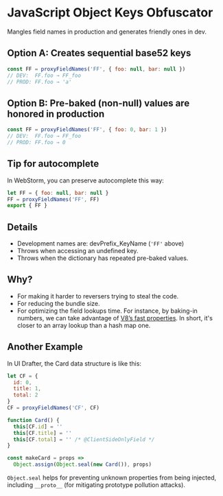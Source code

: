 # JavaScript Object Keys Obfuscator

Mangles field names in production and generates friendly ones in dev.

## Option A: Creates sequential base52 keys
```javascript
const FF = proxyFieldNames('FF', { foo: null, bar: null })
// DEV:  FF.foo → FF_foo
// PROD: FF.foo → 'a'
```

## Option B: Pre-baked (non-null) values are honored in production
```javascript
const FF = proxyFieldNames('FF', { foo: 0, bar: 1 })
// DEV:  FF.foo → FF_foo
// PROD: FF.foo → 0
```

## Tip for autocomplete
In WebStorm, you can preserve autocomplete this way:
```javascript
let FF = { foo: null, bar: null }
FF = proxyFieldNames('FF', FF)
export { FF }
```

## Details
- Development names are: devPrefix_KeyName (`'FF'` above)
- Throws when accessing an undefined key.
- Throws when the dictionary has repeated pre-baked values.


## Why?
- For making it harder to reversers trying to steal the code.
- For reducing the bundle size.
- For optimizing the field lookups time. For instance, by baking-in numbers, we can
  take advantage of [V8’s fast properties](https://v8.dev/blog/fast-properties).
  In short, it's closer to an array lookup than a hash map one.


## Another Example
In UI Drafter, the Card data structure is like this:
```js
let CF = { 
  id: 0, 
  title: 1, 
  total: 2 
}
CF = proxyFieldNames('CF', CF)

function Card() {
  this[CF.id] = ''
  this[CF.title] = ''
  this[CF.total] = '' /* @ClientSideOnlyField */
}

const makeCard = props => 
  Object.assign(Object.seal(new Card()), props)
```

`Object.seal` helps for preventing unknown properties from being injected,
including `__proto__` (for mitigating prototype pollution attacks).
